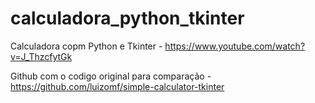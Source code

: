 # calculadora_python_tkinter
Calculadora copm Python e Tkinter - https://www.youtube.com/watch?v=J_ThzcfytGk

Github com o codigo original para comparação - https://github.com/luizomf/simple-calculator-tkinter
